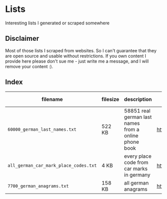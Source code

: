 # Lists
Interesting lists I generated or scraped somewhere

## Disclaimer
Most of those lists I scraped from websites. So I can't guarantee that they are open source and usable without
 restrictions. If you own content I provide here please don't sue me - just write me a message, and I will remove
 your content :).

## Index
|filename|filesize|description|source|access date|
|---|---|---|---|---|
|`60000_german_last_names.txt`|522 KB|58851 real german last names from a online phone book|https://www.dastelefonbuch.de/|12.06.2020|
|`all_german_car_mark_place_codes.txt`|4 KB|every place code from car marks in germany|https://www.fahrerbewertung.de/ortsliste|25.01.2021|
|`7700_german_anagrams.txt`|158 KB|all german anagrams|https://github.com/davidak/wortliste/blob/master/wortliste.txt|02.06.2024|
